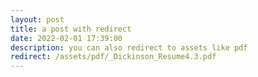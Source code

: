 ```yaml
---
layout: post
title: a post with redirect
date: 2022-02-01 17:39:00
description: you can also redirect to assets like pdf
redirect: /assets/pdf/_Dickinson_Resume4.3.pdf
---
```

